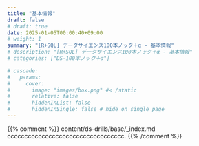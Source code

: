 ```yaml
---
title: "基本情報"
draft: false
# draft: true
date: 2025-01-05T00:00:40+09:00
# weight: 1
summary: "[R+SQL] データサイエンス100本ノック＋α - 基本情報"
# description: "[R+SQL] データサイエンス100本ノック＋α - 基本情報"
# categories: ["DS-100本ノック＋α"]

# cascade:
#   params: 
#     cover:
#       image: "images/box.png" #< /static
#       relative: false
#       hiddenInList: false
#       hiddenInSingle: false # hide on single page
---
```


{{% comment %}}
content/ds-drills/base/_index.md  
cccccccccccccccccccccccccccccccccc.
{{% /comment %}}
